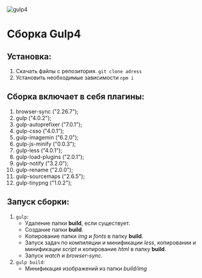 ![gulp4](https://cdn.dribbble.com/users/2111468/screenshots/6509813/logo-gulpredraw-2.jpg)

# Сборка Gulp4

## Установка:
1. Скачать файлы с репозитория.
	`git clone adress`
2. Установить необходимые зависимости
	`npm i`

## Сборка включает в себя плагины:
1. browser-sync ("2.26.7");
2. gulp ("4.0.2");
3. gulp-autoprefixer ("7.0.1");
4. gulp-csso ("4.0.1");
5. gulp-imagemin ("6.2.0");
6. gulp-js-minify ("0.0.3");
7. gulp-less ("4.0.1");
8. gulp-load-plugins ("2.0.1");
9. gulp-notify ("3.2.0");
10. gulp-rename ("2.0.0");
11. gulp-sourcemaps ("2.6.5");
12. gulp-tinypng ("1.0.2");

## Запуск сборки:
1. `gulp`:
	* Удаление папки **build**, если существует.
	* Создание папки **build**.
	* Копирование папки _img_ и _fonts_ в папку **build**.
	* Запуск задач по компиляции и минификации _less_, копировании и минификации _script_ и копирование _html_ в папку **build**.
	* Запуск _watch_ и _browser-sync_.
2. `gulp build`:
	* Минификация изображений из папки _build/img_

